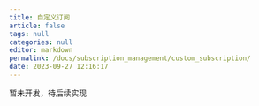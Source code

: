 ```yaml
---
title: 自定义订阅
article: false
tags: null
categories: null
editor: markdown
permalink: /docs/subscription_management/custom_subscription/
date: 2023-09-27 12:16:17
---
```


暂未开发，待后续实现